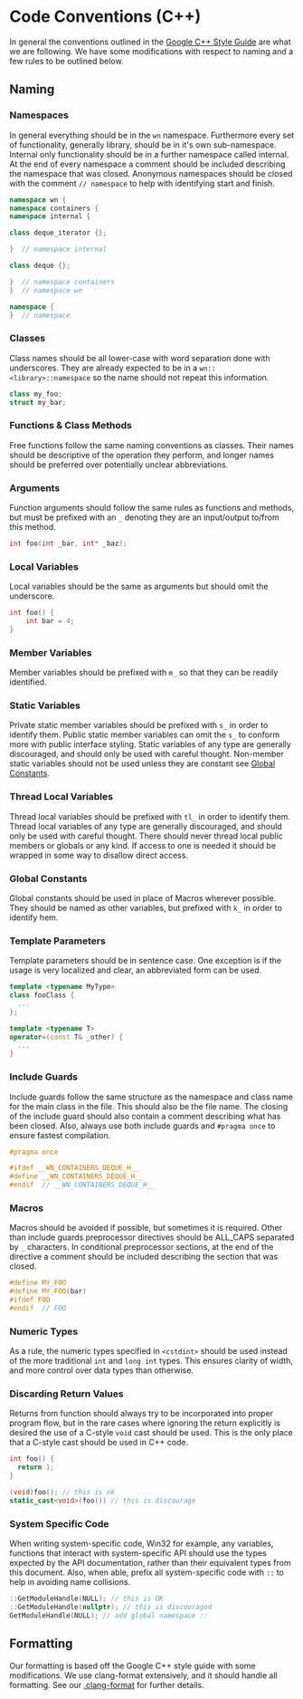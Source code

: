 # Code Conventions (C++)

In general the conventions outlined in the [Google C++ Style Guide] are what we
are following. We have some modifications with respect to naming and a few rules
to be outlined below.

## Naming

### Namespaces

In general everything should be in the `wn` namespace. Furthermore every set of
functionality, generally library, should be in it's own sub-namespace. Internal
only functionality should be in a further namespace called internal. At the end
of every namespace a comment should be included describing the namespace that
was closed. Anonymous namespaces should be closed with the comment
`// namespace` to help with identifying start and finish.

```cpp
namespace wn {
namespace containers {
namespace internal {

class deque_iterator {};

}  // namespace internal

class deque {};

}  // namespace containers
}  // namespace wn

namespace {
}  // namespace
```

### Classes

Class names should be all lower-case with word separation done with underscores.
They are already expected to be in a `wn::<library>::namespace` so the name
should not repeat this information.

```cpp
class my_foo;
struct my_bar;
```

### Functions & Class Methods

Free functions follow the same naming conventions as classes. Their names should
be descriptive of the operation they perform, and longer names should be
preferred over potentially unclear abbreviations.

### Arguments

Function arguments should follow the same rules as functions and methods, but
must be prefixed with an `_` denoting they are an input/output to/from this
method.

```cpp
int foo(int _bar, int* _baz);
```

### Local Variables

Local variables should be the same as arguments but should omit the underscore.

```cpp
int foo() {
    int bar = 4;
}
```

### Member Variables

Member variables should be prefixed with `m_` so that they can be readily
identified.

### Static Variables

Private static member variables should be prefixed with `s_` in order to
identify them. Public static member variables can omit the `s_` to conform more
with public interface styling. Static variables of any type are generally
discouraged, and should only be used with careful thought. Non-member static
variables should not be used unless they are constant see
[Global Constants](#global-constants).

### Thread Local Variables

Thread local variables should be prefixed with `tl_` in order to identify them.
Thread local variables of any type are generally discouraged, and should only be
used with careful thought. There should never thread local public members or
globals or any kind. If access to one is needed it should be wrapped in some way
to disallow direct access.

### Global Constants

Global constants should be used in place of Macros wherever possible. They
should be named as other variables, but prefixed with `k_` in order to identify
hem.

### Template Parameters

Template parameters should be in sentence case. One exception is if the usage is
very localized and clear, an abbreviated form can be used.

```cpp
template <typename MyType>
class fooClass {
  ...
};

template <typename T>
operator=(const T& _other) {
  ...
}
```

### Include Guards

Include guards follow the same structure as the namespace and class name for the
main class in the file. This should also be the file name. The closing of the
include guard should also contain a comment describing what has been closed.
Also, always use both include guards and `#pragma once` to ensure fastest
compilation.

```cpp
#pragma once

#ifdef __WN_CONTAINERS_DEQUE_H__
#define __WN_CONTAINERS_DEQUE_H__
#endif  // __WN_CONTAINERS_DEQUE_H__
```

### Macros

Macros should be avoided if possible, but sometimes it is required. Other than
include guards preprocessor directives should be ALL_CAPS separated by `_`
characters. In conditional preprocessor sections, at the end of the directive a
comment should be included describing the section that was closed.

```cpp
#define MY_FOO
#define MY_FOO(bar)
#ifdef FOO
#endif  // FOO
```

### Numeric Types

As a rule, the numeric types specified in `<cstdint>` should be used instead of
the more traditional `int` and `long int` types. This ensures clarity of width,
and more control over data types than otherwise.

### Discarding Return Values

Returns from function should always try to be incorporated into proper program
flow, but in the rare cases where ignoring the return explicitly is desired the
use of a C-style `void` cast should be used. This is the only place that a
C-style cast should be used in C++ code.

```cpp
int foo() {
  return 1;
}

(void)foo(); // this is ok
static_cast<void>(foo()) // this is discourage
```

### System Specific Code

When writing system-specific code, Win32 for example, any variables, functions
that interact with system-specific API should use the types expected by the API
documentation, rather than their equivalent types from this document. Also, when
able, prefix all system-specific code with `::` to help in avoiding name
collisions.

```cpp
::GetModuleHandle(NULL); // this is OK
::GetModuleHandle(nullptr); // this is discouraged
GetModuleHandle(NULL); // add global namespace ::
```

## Formatting

Our formatting is based off the Google C++ style guide with some modifications.
We use clang-format extensively, and it should handle all formatting. See our
[.clang-format](../../.clang-format) for further details.

<!-- external links -->
[Google C++ Style Guide]: https://google-styleguide.googlecode.com/svn/trunk/cppguide.html
